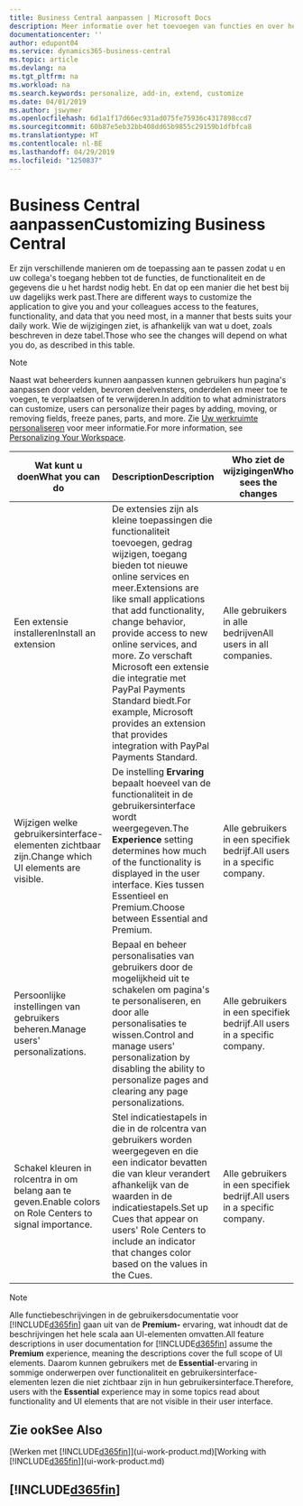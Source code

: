 ```yaml
---
title: Business Central aanpassen | Microsoft Docs
description: Meer informatie over het toevoegen van functies en over het aanpassen van Business Central.
documentationcenter: ''
author: edupont04
ms.service: dynamics365-business-central
ms.topic: article
ms.devlang: na
ms.tgt_pltfrm: na
ms.workload: na
ms.search.keywords: personalize, add-in, extend, customize
ms.date: 04/01/2019
ms.author: jswymer
ms.openlocfilehash: 6d1a1f17d66ec931ad075fe75936c4317898ccd7
ms.sourcegitcommit: 60b87e5eb32bb408dd65b9855c29159b1dfbfca8
ms.translationtype: HT
ms.contentlocale: nl-BE
ms.lasthandoff: 04/29/2019
ms.locfileid: "1250837"
---
```

# <a name="customizing-business-central"></a><span data-ttu-id="4a493-103">Business Central aanpassen</span><span class="sxs-lookup"><span data-stu-id="4a493-103">Customizing Business Central</span></span>
<span data-ttu-id="4a493-104">Er zijn verschillende manieren om de toepassing aan te passen zodat u en uw collega's toegang hebben tot de functies, de functionaliteit en de gegevens die u het hardst nodig hebt. En dat op een manier die het best bij uw dagelijks werk past.</span><span class="sxs-lookup"><span data-stu-id="4a493-104">There are different ways to customize the application to give you and your colleagues access to the features, functionality, and data that you need most, in a manner that bests suits your daily work.</span></span> <span data-ttu-id="4a493-105">Wie de wijzigingen ziet, is afhankelijk van wat u doet, zoals beschreven in deze tabel.</span><span class="sxs-lookup"><span data-stu-id="4a493-105">Those who see the changes will depend on what you do, as described in this table.</span></span>

> [!NOTE]
> <span data-ttu-id="4a493-106">Naast wat beheerders kunnen aanpassen kunnen gebruikers hun pagina's aanpassen door velden, bevroren deelvensters, onderdelen en meer toe te voegen, te verplaatsen of te verwijderen.</span><span class="sxs-lookup"><span data-stu-id="4a493-106">In addition to what administrators can customize, users can personalize their pages by adding, moving, or removing fields, freeze panes, parts, and more.</span></span> <span data-ttu-id="4a493-107">Zie [Uw werkruimte personaliseren](ui-personalization-user.md) voor meer informatie.</span><span class="sxs-lookup"><span data-stu-id="4a493-107">For more information, see [Personalizing Your Workspace](ui-personalization-user.md).</span></span>

| <span data-ttu-id="4a493-108">Wat kunt u doen</span><span class="sxs-lookup"><span data-stu-id="4a493-108">What you can do</span></span>    |  <span data-ttu-id="4a493-109">Description</span><span class="sxs-lookup"><span data-stu-id="4a493-109">Description</span></span>  |  <span data-ttu-id="4a493-110">Who ziet de wijzigingen</span><span class="sxs-lookup"><span data-stu-id="4a493-110">Who sees the changes</span></span>  |  <span data-ttu-id="4a493-111">Meer informatie</span><span class="sxs-lookup"><span data-stu-id="4a493-111">More information</span></span>  |
|-----|---------------|---------|-------|
|<span data-ttu-id="4a493-112">Een extensie installeren</span><span class="sxs-lookup"><span data-stu-id="4a493-112">Install an extension</span></span>|<span data-ttu-id="4a493-113">De extensies zijn als kleine toepassingen die functionaliteit toevoegen, gedrag wijzigen, toegang bieden tot nieuwe online services en meer.</span><span class="sxs-lookup"><span data-stu-id="4a493-113">Extensions are like small applications that add functionality, change behavior, provide access to new online services, and more.</span></span> <span data-ttu-id="4a493-114">Zo verschaft Microsoft een extensie die integratie met PayPal Payments Standard biedt.</span><span class="sxs-lookup"><span data-stu-id="4a493-114">For example, Microsoft provides an extension that provides integration with PayPal Payments Standard.</span></span>|<span data-ttu-id="4a493-115">Alle gebruikers in alle bedrijven</span><span class="sxs-lookup"><span data-stu-id="4a493-115">All users in all companies.</span></span>|[<span data-ttu-id="4a493-116">Aanpassen met behulp van extensies</span><span class="sxs-lookup"><span data-stu-id="4a493-116">Customizing Using Extensions</span></span>](ui-extensions.md)|
|<span data-ttu-id="4a493-117">Wijzigen welke gebruikersinterface-elementen zichtbaar zijn.</span><span class="sxs-lookup"><span data-stu-id="4a493-117">Change which UI elements are visible.</span></span>|<span data-ttu-id="4a493-118">De instelling **Ervaring** bepaalt hoeveel van de functionaliteit in de gebruikersinterface wordt weergegeven.</span><span class="sxs-lookup"><span data-stu-id="4a493-118">The **Experience** setting determines how much of the functionality is displayed in the user interface.</span></span> <span data-ttu-id="4a493-119">Kies tussen Essentieel en Premium.</span><span class="sxs-lookup"><span data-stu-id="4a493-119">Choose between Essential and Premium.</span></span>|<span data-ttu-id="4a493-120">Alle gebruikers in een specifiek bedrijf.</span><span class="sxs-lookup"><span data-stu-id="4a493-120">All users in a specific company.</span></span>|[<span data-ttu-id="4a493-121">Wijzigen welke functies worden weergegeven</span><span class="sxs-lookup"><span data-stu-id="4a493-121">Changing Which Features are Displayed</span></span>](ui-experiences.md)|
|<span data-ttu-id="4a493-122">Persoonlijke instellingen van gebruikers beheren.</span><span class="sxs-lookup"><span data-stu-id="4a493-122">Manage users' personalizations.</span></span>|<span data-ttu-id="4a493-123">Bepaal en beheer personalisaties van gebruikers door de mogelijkheid uit te schakelen om pagina's te personaliseren, en door alle personalisaties te wissen.</span><span class="sxs-lookup"><span data-stu-id="4a493-123">Control and manage users' personalization by disabling the ability to personalize pages and clearing any page personalizations.</span></span>|<span data-ttu-id="4a493-124">Alle gebruikers in een specifiek bedrijf.</span><span class="sxs-lookup"><span data-stu-id="4a493-124">All users in a specific company.</span></span>|[<span data-ttu-id="4a493-125">Personalisaties beheren als beheerder</span><span class="sxs-lookup"><span data-stu-id="4a493-125">Managing Personalization as an Administrator</span></span>](ui-personalization-manage.md)|
|<span data-ttu-id="4a493-126">Schakel kleuren in rolcentra in om belang aan te geven.</span><span class="sxs-lookup"><span data-stu-id="4a493-126">Enable colors on Role Centers to signal importance.</span></span>|<span data-ttu-id="4a493-127">Stel indicatiestapels in die in de rolcentra van gebruikers worden weergegeven en die een indicator bevatten die van kleur verandert afhankelijk van de waarden in de indicatiestapels.</span><span class="sxs-lookup"><span data-stu-id="4a493-127">Set up Cues that appear on users' Role Centers to include an indicator that changes color based on the values in the Cues.</span></span>|<span data-ttu-id="4a493-128">Alle gebruikers in een specifiek bedrijf.</span><span class="sxs-lookup"><span data-stu-id="4a493-128">All users in a specific company.</span></span>|[<span data-ttu-id="4a493-129">Een gekleurde indicator instellen voor indicatiestapels</span><span class="sxs-lookup"><span data-stu-id="4a493-129">Setting Up a Colored Indicator on Cues</span></span>](admin-how-set-up-colored-indicator-on-cues.md)|

> [!NOTE]
> <span data-ttu-id="4a493-130">Alle functiebeschrijvingen in de gebruikersdocumentatie voor [!INCLUDE[d365fin](includes/d365fin_md.md)] gaan uit van de **Premium-** ervaring, wat inhoudt dat de beschrijvingen het hele scala aan UI-elementen omvatten.</span><span class="sxs-lookup"><span data-stu-id="4a493-130">All feature descriptions in user documentation for [!INCLUDE[d365fin](includes/d365fin_md.md)] assume the **Premium** experience, meaning the descriptions cover the full scope of UI elements.</span></span> <span data-ttu-id="4a493-131">Daarom kunnen gebruikers met de **Essential**-ervaring in sommige onderwerpen over functionaliteit en gebruikersinterface-elementen lezen die niet zichtbaar zijn in hun gebruikersinterface.</span><span class="sxs-lookup"><span data-stu-id="4a493-131">Therefore, users with the **Essential** experience may in some topics read about functionality and UI elements that are not visible in their user interface.</span></span>

## <a name="see-also"></a><span data-ttu-id="4a493-132">Zie ook</span><span class="sxs-lookup"><span data-stu-id="4a493-132">See Also</span></span>
<span data-ttu-id="4a493-133">[Werken met [!INCLUDE[d365fin](includes/d365fin_md.md)]](ui-work-product.md)</span><span class="sxs-lookup"><span data-stu-id="4a493-133">[Working with [!INCLUDE[d365fin](includes/d365fin_md.md)]](ui-work-product.md)</span></span>  

## [!INCLUDE[d365fin](includes/free_trial_md.md)]  
